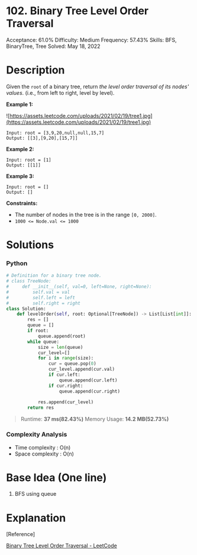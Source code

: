 # 102. Binary Tree Level Order Traversal

Acceptance: 61.0%
Difficulty: Medium
Frequency: 57.43%
Skills: BFS, BinaryTree, Tree
Solved: May 18, 2022

# Description

Given the `root` of a binary tree, return *the level order traversal of its nodes' values*. (i.e., from left to right, level by level).

**Example 1:**

![https://assets.leetcode.com/uploads/2021/02/19/tree1.jpg](https://assets.leetcode.com/uploads/2021/02/19/tree1.jpg)

```
Input: root = [3,9,20,null,null,15,7]
Output: [[3],[9,20],[15,7]]

```

**Example 2:**

```
Input: root = [1]
Output: [[1]]

```

**Example 3:**

```
Input: root = []
Output: []

```

**Constraints:**

- The number of nodes in the tree is in the range `[0, 2000]`.
- `1000 <= Node.val <= 1000`

# Solutions

### Python

```python
# Definition for a binary tree node.
# class TreeNode:
#     def __init__(self, val=0, left=None, right=None):
#         self.val = val
#         self.left = left
#         self.right = right
class Solution:
    def levelOrder(self, root: Optional[TreeNode]) -> List[List[int]]:
        res = []
        queue = []
        if root:
            queue.append(root)
        while queue:
            size = len(queue)
            cur_level=[]
            for i in range(size):
                cur = queue.pop(0)
                cur_level.append(cur.val)
                if cur.left:
                    queue.append(cur.left)
                if cur.right:
                    queue.append(cur.right)
            
            res.append(cur_level)
        return res
```

> Runtime: **37 ms(82.43%)**
Memory Usage: **14.2 MB(52.73%)**
> 

### Complexity Analysis

- Time complexity : O(n)
- Space complexity : O(n)

# Base Idea (One line)

1. BFS using queue

# Explanation

[Reference]

[Binary Tree Level Order Traversal - LeetCode](https://leetcode.com/problems/binary-tree-level-order-traversal/solution/)